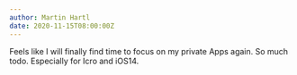 ```yaml
---
author: Martin Hartl
date: 2020-11-15T08:00:00Z
---
```

Feels like I will finally find time to focus on my private Apps again. So much todo. Especially for Icro and iOS14.